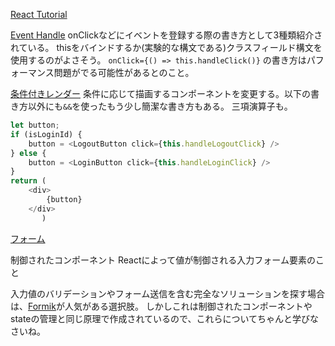 [React Tutorial](https://ja.reactjs.org/docs/state-and-lifecycle.html)

[Event Handle](https://ja.reactjs.org/docs/handling-events.html)
onClickなどにイベントを登録する際の書き方として3種類紹介されている。
thisをバインドするか(実験的な構文である)クラスフィールド構文を使用するのがよさそう。
`onClick={() => this.handleClick()}` の書き方はパフォーマンス問題がでる可能性があるとのこと。

[条件付きレンダー](https://ja.reactjs.org/docs/conditional-rendering.html)
条件に応じて描画するコンポーネントを変更する。以下の書き方以外にも`&&`を使ったもう少し簡潔な書き方もある。
三項演算子も。
```javascript
let button;
if (isLoginId) {
    button = <LogoutButton click={this.handleLogoutClick} />
} else {
    button = <LoginButton click={this.handleLoginClick} />
}
return (
    <div>
        {button}
    </div>
       )
```

[フォーム](https://ja.reactjs.org/docs/forms.html)

制御されたコンポーネント
Reactによって値が制御される入力フォーム要素のこと

入力値のバリデーションやフォーム送信を含む完全なソリューションを探す場合は、[Formik](https://formik.org/)が人気がある選択肢。
しかしこれは制御されたコンポーネントやstateの管理と同じ原理で作成されているので、これらについてちゃんと学びなさいね。

